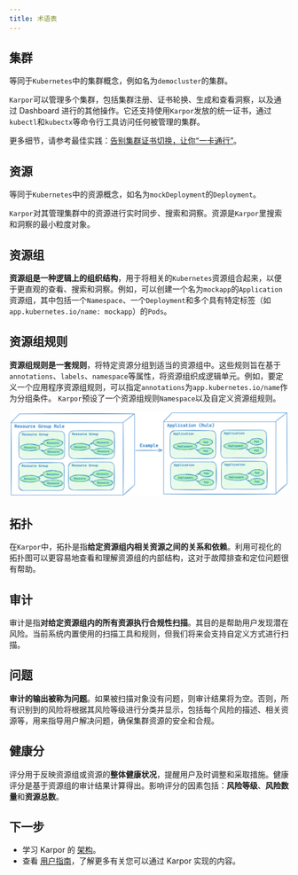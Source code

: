 ```yaml
---
title: 术语表
---
```


## 集群

等同于`Kubernetes`中的集群概念，例如名为`democluster`的集群。

`Karpor`可以管理多个集群，包括集群注册、证书轮换、生成和查看洞察，以及通过 Dashboard 进行的其他操作。它还支持使用`Karpor`发放的统一证书，通过`kubectl`和`kubectx`等命令行工具访问任何被管理的集群。

更多细节，请参考最佳实践：[告别集群证书切换，让你“一卡通行”](../3-user-guide/4-best-production-practices/1-one-pass-with-proxy.md)。

## 资源
等同于`Kubernetes`中的资源概念，如名为`mockDeployment`的`Deployment`。

`Karpor`对其管理集群中的资源进行实时同步、搜索和洞察。资源是`Karpor`里搜索和洞察的最小粒度对象。

## 资源组

**资源组是一种逻辑上的组织结构**，用于将相关的`Kubernetes`资源组合起来，以便于更直观的查看、搜索和洞察。例如，可以创建一个名为`mockapp`的`Application`资源组，其中包括一个`Namespace`、一个`Deployment`和多个具有特定标签（如`app.kubernetes.io/name: mockapp`）的`Pods`。

## 资源组规则

**资源组规则是一套规则**，将特定资源分组到适当的资源组中。这些规则旨在基于`annotations`、`labels`、`namespace`等属性，将资源组织成逻辑单元。例如，要定义一个应用程序资源组规则，可以指定`annotations`为`app.kubernetes.io/name`作为分组条件。
`Karpor`预设了一个资源组规则`Namespace`以及自定义资源组规则。

![](assets/3-glossary/image-20240326171327110.png)

## 拓扑

在`Karpor`中，拓扑是指**给定资源组内相关资源之间的关系和依赖**。利用可视化的拓扑图可以更容易地查看和理解资源组的内部结构，这对于故障排查和定位问题很有帮助。

## 审计

审计是指**对给定资源组内的所有资源执行合规性扫描**。其目的是帮助用户发现潜在风险。当前系统内置使用的扫描工具和规则，但我们将来会支持自定义方式进行扫描。

## 问题

**审计的输出被称为问题**。如果被扫描对象没有问题，则审计结果将为空。否则，所有识别到的风险将根据其风险等级进行分类并显示，包括每个风险的描述、相关资源等，用来指导用户解决问题，确保集群资源的安全和合规。

## 健康分

评分用于反映资源组或资源的**整体健康状况**，提醒用户及时调整和采取措施。健康评分是基于资源组的审计结果计算得出。影响评分的因素包括：**风险等级**、**风险数量**和**资源总数**。

## 下一步
- 学习 Karpor 的 [架构](../concepts/architecture)。
- 查看 [用户指南](../user-guide/multi-cluster-management)，了解更多有关您可以通过 Karpor 实现的内容。
